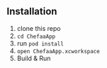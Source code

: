 ## Installation

1. clone this repo 
1. `cd ChefaaApp`
1. run `pod install`
1. `open ChefaaApp.xcworkspace`
1. Build & Run
